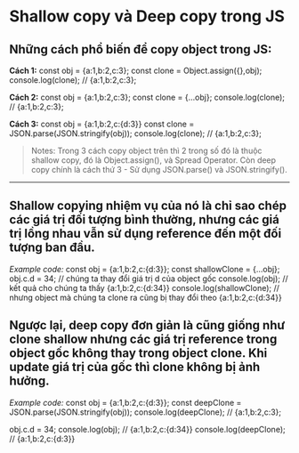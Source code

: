 # Shallow copy và Deep copy trong JS

## Những cách phổ biến để copy object trong JS:

__Cách 1:__
const obj = {a:1,b:2,c:3};
const clone = Object.assign({},obj);
console.log(clone); // {a:1,b:2,c:3};

__Cách 2:__
const obj = {a:1,b:2,c:3};
const clone = {...obj};
console.log(clone); // {a:1,b:2,c:3};

__Cách 3:__
const obj = {a:1,b:2,c:{d:3}}
const clone = JSON.parse(JSON.stringify(obj));
console.log(clone); // {a:1,b:2,c:3};

> Notes: Trong 3 cách copy object trên thì 2 trong số đó là thuộc shallow copy, đó là Object.assign(), và Spread Operator. Còn deep copy chính là cách thứ 3 - Sử dụng JSON.parse() và JSON.stringify().
--------
## Shallow copying nhiệm vụ của nó là chỉ sao chép các giá trị đối tượng bình thường, nhưng các giá trị lồng nhau vẫn sử dụng reference đến một đối tượng ban đầu.

_Example code:_
const obj = {a:1,b:2,c:{d:3}};
const shallowClone = {...obj};
obj.c.d = 34; // chúng ta thay đổi giá trị d của object gốc
console.log(obj); // kết quả cho chúng ta thấy {a:1,b:2,c:{d:34}} 
console.log(shallowClone); // nhưng object mà chúng ta clone ra cũng bị thay đổi theo {a:1,b:2,c:{d:34}}

## Ngược lại, deep copy đơn giản là cũng giống như clone shallow nhưng các giá trị reference trong object gốc không thay trong object clone. Khi update giá trị của gốc thì clone không bị ảnh hưởng.

_Example code:_
const obj = {a:1,b:2,c:{d:3}};
const deepClone = JSON.parse(JSON.stringify(obj));
console.log(deepClone); // {a:1,b:2,c:3};

obj.c.d = 34;
console.log(obj); // {a:1,b:2,c:{d:34}}
console.log(deepClone); // {a:1,b:2,c:{d:3}}